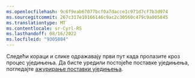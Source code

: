 ```yaml
---
ms.openlocfilehash: 9c6f9eab67077bcf0a7dacce1c971d7cf7b3d974
ms.sourcegitcommit: 267c317e10166146c9ac2c30560c479c9a005845
ms.translationtype: MT
ms.contentlocale: sr-Cyrl-RS
ms.lasthandoff: 08/16/2022
ms.locfileid: "9305084"
---
```

Следећи кораци и слике одражавају први пут када пролазите кроз процес уједињења. Да бисте уредили постојеће поставке уједињења, погледајте [ажурирање поставки уједињења](../data-unification-update.md).

